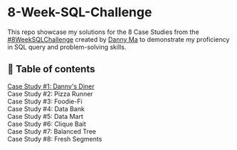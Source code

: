 # 8-Week-SQL-Challenge
This repo showcase my solutions for the 8 Case Studies from the [#8WeekSQLChallenge](https://8weeksqlchallenge.com/) created by [Danny Ma](https://www.linkedin.com/in/datawithdanny/) to demonstrate my proficiency in SQL query and problem-solving skills.
## 📑 Table of contents
[Case Study #1: Danny's Diner](https://github.com/miahanhnguyen/8-Week-SQL-Challenge/blob/main/Case%20Study%231-Danny's%20Diner.md)  
Case Study #2: Pizza Runner  
Case Study #3: Foodie-Fi  
Case Study #4: Data Bank  
Case Study #5: Data Mart  
Case Study #6: Clique Bait  
Case Study #7: Balanced Tree  
Case Study #8: Fresh Segments  
